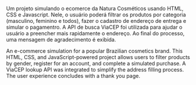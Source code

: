 Um projeto simulando o ecomerce da Natura Cosméticos usando HTML, CSS e Javascript. Nele, o usuário poderá filtrar os produtos por categoria (masculino, feminino e todos), fazer o cadastro de endereço de entrega e simular o pagamentro. A API de busca ViaCEP foi utilizada para ajudar o usuário a preencher mais rapidamente o endereço. Ao final do processo, uma mensagem de agradecimento é exibida.



An e-commerce simulation for a popular Brazilian cosmetics brand. This HTML, CSS, and JavaScript-powered project allows users to filter products by gender, register for an account, and complete a simulated purchase.
 A ViaCEP lookup API was integrated to simplify the address filling process. The user experience concludes with a thank you page.
